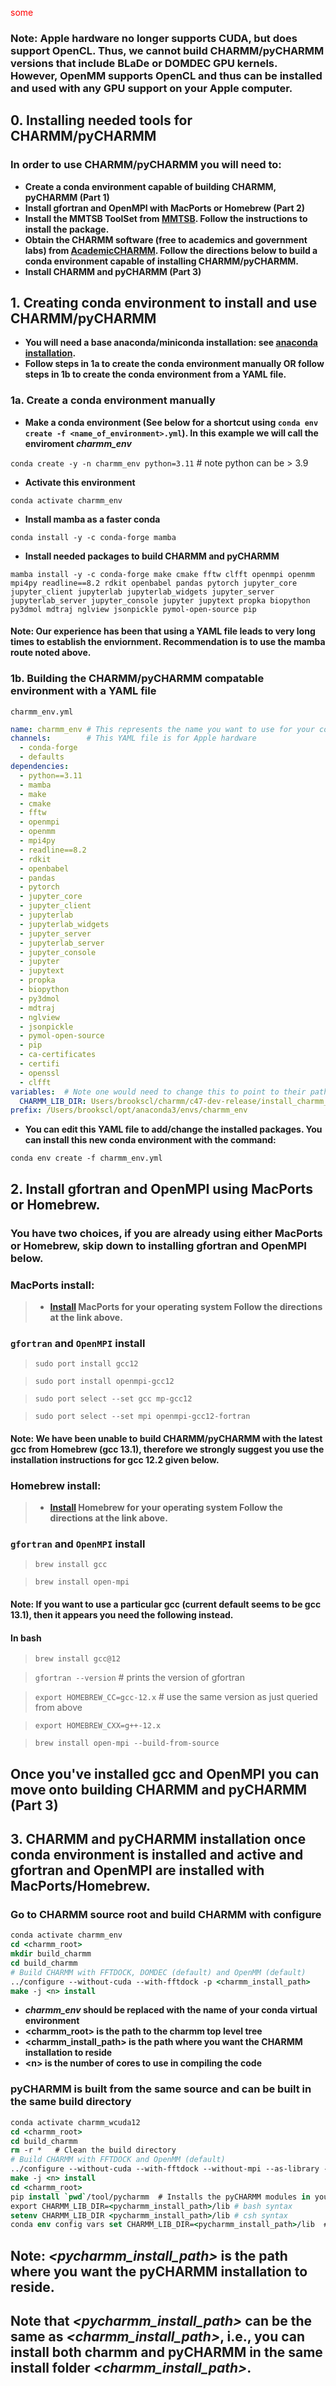 <span style="color:red">some
<h3><b>Note:</b> Apple hardware no longer supports CUDA, but does support OpenCL. Thus, we cannot build CHARMM/pyCHARMM versions that include BLaDe or DOMDEC GPU kernels. However, OpenMM supports OpenCL and thus can be installed and used with any GPU support on your Apple computer.</h3></span>    

## 0. Installing needed tools for CHARMM/pyCHARMM
### In order to use CHARMM/pyCHARMM you will need to:
- **Create a conda environment capable of building CHARMM, pyCHARMM (Part 1)**
- **Install gfortran and OpenMPI with MacPorts or Homebrew (Part 2)**
- **Install the MMTSB ToolSet from [MMTSB](https://feig.bch.msu.edu/mmtsb/Main_Page). Follow the instructions to install the package.**
- **Obtain the CHARMM software (free to academics and government labs) from [AcademicCHARMM](https://academiccharmm.org/program). Follow the directions below to build a conda environment capable of installing CHARMM/pyCHARMM.**
- **Install CHARMM and pyCHARMM (Part 3)**

## 1. Creating conda environment to install and use CHARMM/pyCHARMM
- **You will need a base anaconda/miniconda installation: see [anaconda installation](https://docs.conda.io/projects/conda/en/latest/user-guide/install/linux.html).**
- **Follow steps in 1a to create the conda environment manually OR follow steps in 1b to create the conda environment from a YAML file.**
### 1a. Create a conda environment manually
- **Make a conda environment (See below for a shortcut using `conda env create -f <name_of_environment>.yml`). In this example we will call the enviroment _charmm_env_**


`conda create -y -n charmm_env python=3.11` # note python can be > 3.9


- **Activate this environment**


`conda activate charmm_env`


- **Install mamba as a faster conda**


`conda install -y -c conda-forge mamba`
 


- **Install needed packages to build CHARMM and pyCHARMM**


`mamba install -y -c conda-forge make cmake fftw clfft openmpi openmm mpi4py readline==8.2 rdkit openbabel pandas pytorch jupyter_core jupyter_client jupyterlab jupyterlab_widgets jupyter_server jupyterlab_server jupyter_console jupyter jupytext propka biopython py3dmol mdtraj nglview jsonpickle pymol-open-source pip`
    

<div class="alert alert-block alert-warning">
<h4><b>Note:</b> Our experience has been that using a YAML file leads to very long times to establish the enviornment. Recommendation is to use the mamba route noted above.</h4>
</div>

### 1b. Building the CHARMM/pyCHARMM compatable environment with a YAML file
 
`charmm_env.yml`
 
```YAML
name: charmm_env # This represents the name you want to use for your conda environment
channels:        # This YAML file is for Apple hardware
  - conda-forge
  - defaults
dependencies:
  - python==3.11
  - mamba
  - make
  - cmake
  - fftw
  - openmpi
  - openmm
  - mpi4py
  - readline==8.2
  - rdkit
  - openbabel
  - pandas
  - pytorch
  - jupyter_core
  - jupyter_client
  - jupyterlab
  - jupyterlab_widgets
  - jupyter_server
  - jupyterlab_server
  - jupyter_console
  - jupyter
  - jupytext
  - propka
  - biopython
  - py3dmol
  - mdtraj
  - nglview
  - jsonpickle
  - pymol-open-source
  - pip
  - ca-certificates
  - certifi
  - openssl
  - clfft
variables:  # Note one would need to change this to point to their path
  CHARMM_LIB_DIR: Users/brookscl/charmm/c47-dev-release/install_charmm_env/lib
prefix: /Users/brookscl/opt/anaconda3/envs/charmm_env
```

- **You can edit this YAML file to add/change the installed packages. You can install this new conda environment with the command:**


`conda env create -f charmm_env.yml`


## 2. Install gfortran and OpenMPI using MacPorts or Homebrew.
### You have two choices, if you are already using either MacPorts or Homebrew, skip down to installing gfortran and OpenMPI  below.
### MacPorts install:
> - **[Install](https://www.macports.org/install.php) MacPorts for your operating system Follow the directions at the link above.**
### `gfortran` and `OpenMPI` install
> `sudo port install gcc12`

> `sudo port install openmpi-gcc12`

> `sudo port select --set gcc mp-gcc12`

> `sudo port select --set mpi openmpi-gcc12-fortran`

<div class="alert alert-block alert-warning">
<h4><b>Note:</b> We have been unable to build CHARMM/pyCHARMM with the latest gcc from Homebrew (gcc 13.1), therefore we strongly suggest you use the installation instructions for gcc 12.2 given below.</h4>
</div>

### Homebrew install:
> - **[Install](https://brew.sh/) Homebrew for your operating system Follow the directions at the link above.**
### `gfortran` and `OpenMPI` install

> `brew install gcc`

> `brew install open-mpi`

<div class="alert alert-block alert-info">
<h4><b>Note:</b> If you want to use a particular gcc (current default seems to be gcc 13.1), then it appears you need the following instead.</h4>
</div>  

#### In bash

> `brew install gcc@12`

> `gfortran --version` # prints the version of gfortran

> `export HOMEBREW_CC=gcc-12.x` # use the same version as just queried from above

> `export HOMEBREW_CXX=g++-12.x`

> `brew install open-mpi --build-from-source`

## Once you've installed gcc and OpenMPI you can move onto building CHARMM and pyCHARMM (Part 3)


## 3. CHARMM and pyCHARMM installation once conda environment is installed and active and gfortran and OpenMPI are installed with MacPorts/Homebrew.
### Go to CHARMM source root and build CHARMM with configure

```csh
conda activate charmm_env
cd <charmm_root>
mkdir build_charmm
cd build_charmm
# Build CHARMM with FFTDOCK, DOMDEC (default) and OpenMM (default)
../configure --without-cuda --with-fftdock -p <charmm_install_path>
make -j <n> install
```

- **_charmm_env_ should be replaced with the name of your conda virtual environment**
- **\<charmm_root\> is the path to the charmm top level tree**
- **\<charmm_install_path\> is the path where you want the CHARMM installation to reside**
- **\<n\> is the number of cores to use in compiling the code**

### pyCHARMM is built from the same source and can be built in the same build directory

```csh
conda activate charmm_wcuda12
cd <charmm_root>
cd build_charmm
rm -r *   # Clean the build directory
# Build CHARMM with FFTDOCK and OpenMM (default)
../configure --without-cuda --with-fftdock --without-mpi --as-library -p <pycharmm_install_path>
make -j <n> install
cd <charmm_root>
pip install `pwd`/tool/pycharmm  # Installs the pyCHARMM modules in your current environment
export CHARMM_LIB_DIR=<pycharmm_install_path>/lib # bash syntax
setenv CHARMM_LIB_DIR <pycharmm_install_path>/lib # csh syntax
conda env config vars set CHARMM_LIB_DIR=<pycharmm_install_path>/lib  # every time when this conda environment (charmm_env) is activated, the environmental variable CHARMM_LIB_DIR is there automatically.
```

## Note: *<pycharmm_install_path>* is the path where you want the pyCHARMM installation to reside. <br>
## Note that *<pycharmm_install_path>* can be the same as *<charmm_install_path>*, i.e., you can install both charmm and pyCHARMM in the same install folder *<charmm_install_path>*.
